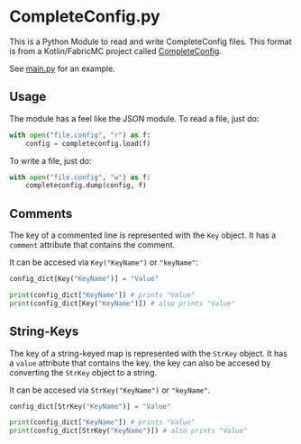# CompleteConfig.py

This is a Python Module to read and write CompleteConfig files. This format is from a Kotlin/FabricMC project called [CompleteConfig](https://github.com/Lortseam/completeconfig).

See [main.py](./main.py) for an example.

## Usage

The module has a feel like the JSON module.
To read a file, just do:

```python
with open("file.config", "r") as f:
    config = completeconfig.load(f)
```

To write a file, just do:

```python
with open("file.config", "w") as f:
    completeconfig.dump(config, f)
```

## Comments

The key of a commented line is represented with the `Key` object. It has a `comment` attribute that contains the comment.

It can be accesed via `Key("KeyName")` or `"keyName"`:

```python
config_dict[Key("KeyName")] = "Value"

print(config_dict["KeyName"]) # prints "Value"
print(config_dict[Key("KeyName")]) # also prints "Value"
```

## String-Keys

The key of a string-keyed map is represented with the `StrKey` object. It has a `value` attribute that contains the key.
the key can also be accesed by converting the `StrKey` object to a string.

It can be accesed via `StrKey("KeyName")` or `"keyName"`.

```python
config_dict[StrKey("KeyName")] = "Value"

print(config_dict["KeyName"]) # prints "Value"
print(config_dict[StrKey("KeyName")]) # also prints "Value"
```
